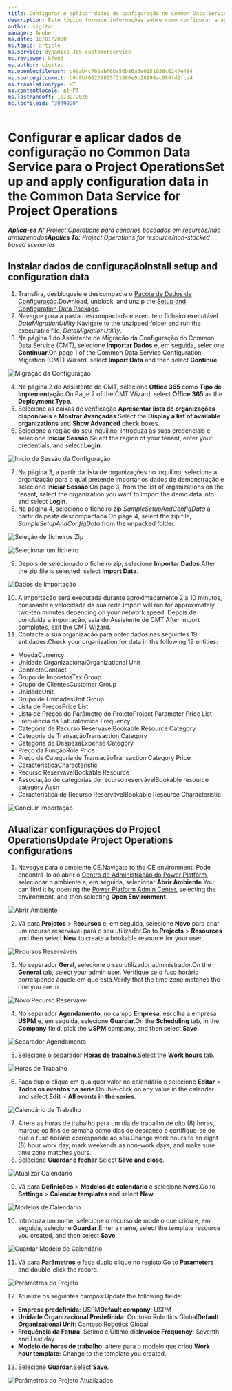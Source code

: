 ```yaml
---
title: Configurar e aplicar dados de configuração no Common Data Service para o Project Operations
description: Este tópico fornece informações sobre como configurar e aplicar dados de configuração no Project Operations.
author: sigitac
manager: Annbe
ms.date: 10/01/2020
ms.topic: article
ms.service: dynamics-365-customerservice
ms.reviewer: kfend
ms.author: sigitac
ms.openlocfilehash: d99ab4c7b2ebf6ba56b86a3e0151036c6247e484
ms.sourcegitcommit: b9d8bf00239815f31686e9b28998ac684fd2fca4
ms.translationtype: HT
ms.contentlocale: pt-PT
ms.lasthandoff: 10/02/2020
ms.locfileid: "3949020"
---
```

# <a name="set-up-and-apply-configuration-data-in-the-common-data-service-for-project-operations"></a><span data-ttu-id="46c9f-103">Configurar e aplicar dados de configuração no Common Data Service para o Project Operations</span><span class="sxs-lookup"><span data-stu-id="46c9f-103">Set up and apply configuration data in the Common Data Service for Project Operations</span></span>

<span data-ttu-id="46c9f-104">_**Aplica-se A:** Project Operations para cenários baseados em recursos/não armazenados_</span><span class="sxs-lookup"><span data-stu-id="46c9f-104">_**Applies To:** Project Operations for resource/non-stocked based scenarios_</span></span>

## <a name="install-setup-and-configuration-data"></a><span data-ttu-id="46c9f-105">Instalar dados de configuração</span><span class="sxs-lookup"><span data-stu-id="46c9f-105">Install setup and configuration data</span></span>

1. <span data-ttu-id="46c9f-106">Transfira, desbloqueie e descompacte o [Pacote de Dados de Configuração](https://download.microsoft.com/download/1/3/4/1349369c-6209-42b7-b3b4-5be0e67cacd8/ProjOpsSampleSetupData-%20Integrated%20UR1.zip).</span><span class="sxs-lookup"><span data-stu-id="46c9f-106">Download, unblock, and unzip the [Setup and Configuration Data Package](https://download.microsoft.com/download/1/3/4/1349369c-6209-42b7-b3b4-5be0e67cacd8/ProjOpsSampleSetupData-%20Integrated%20UR1.zip).</span></span>
2. <span data-ttu-id="46c9f-107">Navegue para a pasta descompactada e execute o ficheiro executável *DataMigrationUtility*.</span><span class="sxs-lookup"><span data-stu-id="46c9f-107">Navigate to the unzipped folder and run the executable file, *DataMigrationUtility*.</span></span>
3. <span data-ttu-id="46c9f-108">Na página 1 do Assistente de Migração da Configuração do Common Data Service (CMT), selecione **Importar Dados** e, em seguida, selecione **Continuar**.</span><span class="sxs-lookup"><span data-stu-id="46c9f-108">On page 1 of the Common Data Service Configuration Migration (CMT) Wizard, select **Import Data** and then select **Continue**.</span></span>

![Migração da Configuração](./media/1ConfigurationMigration.png)

4. <span data-ttu-id="46c9f-110">Na página 2 do Assistente do CMT, selecione **Office 365** como **Tipo de Implementação**.</span><span class="sxs-lookup"><span data-stu-id="46c9f-110">On Page 2 of the CMT Wizard, select **Office 365** as the **Deployment Type**.</span></span>
5. <span data-ttu-id="46c9f-111">Selecione as caixas de verificação **Apresentar lista de organizações disponíveis** e **Mostrar Avançadas**.</span><span class="sxs-lookup"><span data-stu-id="46c9f-111">Select the **Display a list of available organizations** and **Show Advanced** check boxes.</span></span>
6. <span data-ttu-id="46c9f-112">Selecione a região do seu inquilino, introduza as suas credenciais e selecione **Iniciar Sessão**.</span><span class="sxs-lookup"><span data-stu-id="46c9f-112">Select the region of your tenant, enter your credentials, and select **Login**.</span></span>

![Início de Sessão da Configuração](./media/2ConfigurationSignin.png)

7. <span data-ttu-id="46c9f-114">Na página 3, a partir da lista de organizações no inquilino, selecione a organização para a qual pretende importar os dados de demonstração e selecione **Iniciar Sessão**.</span><span class="sxs-lookup"><span data-stu-id="46c9f-114">On page 3, from the list of organizations on the tenant, select the organization you want to import the demo data into and select **Login**.</span></span>
8. <span data-ttu-id="46c9f-115">Na página 4, selecione o ficheiro zip *SampleSetupAndConfigData* a partir da pasta descompactada.</span><span class="sxs-lookup"><span data-stu-id="46c9f-115">On page 4, select the zip file, *SampleSetupAndConfigData* from the unpacked folder.</span></span>

![Seleção de ficheiros Zip](./media/3ZipFile.png)

![Selecionar um ficheiro](./media/4SelectAFile.png)

9. <span data-ttu-id="46c9f-118">Depois de selecionado o ficheiro zip, selecione **Importar Dados**.</span><span class="sxs-lookup"><span data-stu-id="46c9f-118">After the zip file is selected, select **Import Data**.</span></span>

![Dados de Importação](./media/5ImportData.png)

10. <span data-ttu-id="46c9f-120">A importação será executada durante aproximadamente 2 a 10 minutos, consoante a velocidade da sua rede.</span><span class="sxs-lookup"><span data-stu-id="46c9f-120">Import will run for approximately two-ten minutes depending on your network speed.</span></span> <span data-ttu-id="46c9f-121">Depois de concluída a importação, saia do Assistente de CMT.</span><span class="sxs-lookup"><span data-stu-id="46c9f-121">After import completes, exit the CMT Wizard.</span></span> 
11. <span data-ttu-id="46c9f-122">Contacte a sua organização para obter dados nas seguintes 19 entidades:</span><span class="sxs-lookup"><span data-stu-id="46c9f-122">Check your organization for data in the following 19 entities:</span></span>

  - <span data-ttu-id="46c9f-123">Moeda</span><span class="sxs-lookup"><span data-stu-id="46c9f-123">Currency</span></span>
  - <span data-ttu-id="46c9f-124">Unidade Organizacional</span><span class="sxs-lookup"><span data-stu-id="46c9f-124">Organizational Unit</span></span>
  - <span data-ttu-id="46c9f-125">Contacto</span><span class="sxs-lookup"><span data-stu-id="46c9f-125">Contact</span></span>
  - <span data-ttu-id="46c9f-126">Grupo de Impostos</span><span class="sxs-lookup"><span data-stu-id="46c9f-126">Tax Group</span></span>
  - <span data-ttu-id="46c9f-127">Grupo de Clientes</span><span class="sxs-lookup"><span data-stu-id="46c9f-127">Customer Group</span></span>
  - <span data-ttu-id="46c9f-128">Unidade</span><span class="sxs-lookup"><span data-stu-id="46c9f-128">Unit</span></span>
  - <span data-ttu-id="46c9f-129">Grupo de Unidades</span><span class="sxs-lookup"><span data-stu-id="46c9f-129">Unit Group</span></span>
  - <span data-ttu-id="46c9f-130">Lista de Preços</span><span class="sxs-lookup"><span data-stu-id="46c9f-130">Price List</span></span>
  - <span data-ttu-id="46c9f-131">Lista de Preços do Parâmetro do Projeto</span><span class="sxs-lookup"><span data-stu-id="46c9f-131">Project Parameter Price List</span></span>
  - <span data-ttu-id="46c9f-132">Frequência da Fatura</span><span class="sxs-lookup"><span data-stu-id="46c9f-132">Invoice Frequency</span></span>
  - <span data-ttu-id="46c9f-133">Categoria de Recurso Reservável</span><span class="sxs-lookup"><span data-stu-id="46c9f-133">Bookable Resource Category</span></span>
  - <span data-ttu-id="46c9f-134">Categoria de Transação</span><span class="sxs-lookup"><span data-stu-id="46c9f-134">Transaction Category</span></span>
  - <span data-ttu-id="46c9f-135">Categoria de Despesa</span><span class="sxs-lookup"><span data-stu-id="46c9f-135">Expense Category</span></span>
  - <span data-ttu-id="46c9f-136">Preço da Função</span><span class="sxs-lookup"><span data-stu-id="46c9f-136">Role Price</span></span>
  - <span data-ttu-id="46c9f-137">Preço de Categoria de Transação</span><span class="sxs-lookup"><span data-stu-id="46c9f-137">Transaction Category Price</span></span>
  - <span data-ttu-id="46c9f-138">Característica</span><span class="sxs-lookup"><span data-stu-id="46c9f-138">Characteristic</span></span>
  - <span data-ttu-id="46c9f-139">Recurso Reservável</span><span class="sxs-lookup"><span data-stu-id="46c9f-139">Bookable Resource</span></span>
  - <span data-ttu-id="46c9f-140">Associação de categorias de recurso reservável</span><span class="sxs-lookup"><span data-stu-id="46c9f-140">Bookable resource category Assn</span></span>
  - <span data-ttu-id="46c9f-141">Característica de Recurso Reservável</span><span class="sxs-lookup"><span data-stu-id="46c9f-141">Bookable Resource Characteristic</span></span>

![Concluir Importação](./media/6CompleteImport.png)

## <a name="update-project-operations-configurations"></a><span data-ttu-id="46c9f-143">Atualizar configurações do Project Operations</span><span class="sxs-lookup"><span data-stu-id="46c9f-143">Update Project Operations configurations</span></span>

1. <span data-ttu-id="46c9f-144">Navegye para o ambiente CE.</span><span class="sxs-lookup"><span data-stu-id="46c9f-144">Navigate to the CE environment.</span></span> <span data-ttu-id="46c9f-145">Pode encontrá-lo ao abrir o [Centro de Administração do Power Platform](https://admin.powerplatform.microsoft.com/environments), selecionar o ambiente e, em seguida, selecionar **Abrir Ambiente**.</span><span class="sxs-lookup"><span data-stu-id="46c9f-145">You can find it by opening the [Power Platform Admin Center](https://admin.powerplatform.microsoft.com/environments), selecting the environment, and then selecting **Open Environment**.</span></span> 

![Abrir Ambiente](./media/7OpenEnvironment.png)

2. <span data-ttu-id="46c9f-147">Vá para **Projetos** > **Recursos** e, em seguida, selecione **Novo** para criar um recurso reservável para o seu utilizador.</span><span class="sxs-lookup"><span data-stu-id="46c9f-147">Go to **Projects** > **Resources** and then select **New** to create a bookable resource for your user.</span></span>

![Recursos Reserváveis](./media/8BookableResources.png)

3. <span data-ttu-id="46c9f-149">No separador **Geral**, selecione o seu utilizador administrador.</span><span class="sxs-lookup"><span data-stu-id="46c9f-149">On the **General** tab, select your admin user.</span></span> <span data-ttu-id="46c9f-150">Verifique se o fuso horário corresponde àquele em que está.</span><span class="sxs-lookup"><span data-stu-id="46c9f-150">Verify that the time zone matches the one you are in.</span></span> 

![Novo Recurso Reservável](./media/9NewBookableResource.png)

4. <span data-ttu-id="46c9f-152">No separador **Agendamento**, no campo **Empresa**, escolha a empresa **USPM** e, em seguida, selecione **Guardar**.</span><span class="sxs-lookup"><span data-stu-id="46c9f-152">On the **Scheduling** tab, in the **Company** field, pick the **USPM** company, and then select **Save**.</span></span> 

![Separador Agendamento](./media/10SchedulingTab.png)

5. <span data-ttu-id="46c9f-154">Selecione o separador **Horas de trabalho**.</span><span class="sxs-lookup"><span data-stu-id="46c9f-154">Select the **Work hours** tab.</span></span>  

![Horas de Trabalho](./media/11WorkHours.png)

6. <span data-ttu-id="46c9f-156">Faça duplo clique em qualquer valor no calendário e selecione **Editar** > **Todos os eventos na série**.</span><span class="sxs-lookup"><span data-stu-id="46c9f-156">Double-click on any value in the calendar and select **Edit** > **All events in the series**.</span></span> 

![Calendário de Trabalho](./media/12WorkCalendar.png)

7. <span data-ttu-id="46c9f-158">Altere as horas de trabalho para um dia de trabalho de oito (8) horas, marque os fins de semana como dias de descanso e certifique-se de que o fuso horário corresponde ao seu.</span><span class="sxs-lookup"><span data-stu-id="46c9f-158">Change work hours to an eight (8) hour work day, mark weekends as non-work days, and make sure time zone matches yours.</span></span> 
8. <span data-ttu-id="46c9f-159">Selecione **Guardar e fechar**.</span><span class="sxs-lookup"><span data-stu-id="46c9f-159">Select **Save and close**.</span></span>

![Atualizar Calendário](./media/13UpdateCalendar.png)

9. <span data-ttu-id="46c9f-161">Vá para **Definições** > **Modelos de calendário** e selecione **Novo**.</span><span class="sxs-lookup"><span data-stu-id="46c9f-161">Go to **Settings** > **Calendar templates** and select **New**.</span></span>
 
 ![Modelos de Calendário](./media/14CalendarTemplates.png)
 
 10. <span data-ttu-id="46c9f-163">Introduza um nome, selecione o recurso de modelo que criou e, em seguida, selecione **Guardar**.</span><span class="sxs-lookup"><span data-stu-id="46c9f-163">Enter a name, select the template resource you created, and then select **Save**.</span></span> 
 
 ![Guardar Modelo de Calendário](./media/15SaveCalendarTemplate.png)
 
 11. <span data-ttu-id="46c9f-165">Vá para **Parâmetros** e faça duplo clique no registo.</span><span class="sxs-lookup"><span data-stu-id="46c9f-165">Go to **Parameters** and double-click the record.</span></span> 
 
 ![Parâmetros do Projeto](./media/16ProjectParameters.png)
 
12. <span data-ttu-id="46c9f-167">Atualize os seguintes campos:</span><span class="sxs-lookup"><span data-stu-id="46c9f-167">Update the following fields:</span></span>

 - <span data-ttu-id="46c9f-168">**Empresa predefinida**: USPM</span><span class="sxs-lookup"><span data-stu-id="46c9f-168">**Default company**: USPM</span></span>
 - <span data-ttu-id="46c9f-169">**Unidade Organizacional Predefinida**: Contoso Robotics Global</span><span class="sxs-lookup"><span data-stu-id="46c9f-169">**Default Organizational Unit**: Contoso Robotics Global</span></span>
 - <span data-ttu-id="46c9f-170">**Frequência da Fatura**: Sétimo e Último dia</span><span class="sxs-lookup"><span data-stu-id="46c9f-170">**Invoice Frequency**: Seventh and Last day</span></span>
 - <span data-ttu-id="46c9f-171">**Modelo de horas de trabalho**: altere para o modelo que criou.</span><span class="sxs-lookup"><span data-stu-id="46c9f-171">**Work hour template**: Change to the template you created.</span></span>

13. <span data-ttu-id="46c9f-172">Selecione **Guardar**.</span><span class="sxs-lookup"><span data-stu-id="46c9f-172">Select **Save**.</span></span> 

![Parâmetros do Projeto Atualizados](./media/17UpdatedProjectParameters.png)
